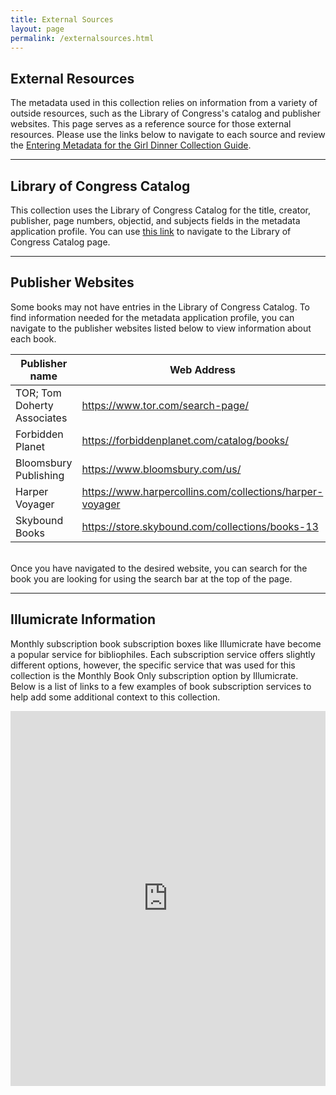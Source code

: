 ```yaml
---
title: External Sources
layout: page
permalink: /externalsources.html
---  
```


## External Resources  

The metadata used in this collection relies on information from a variety of outside resources, such as the Library of Congress's catalog and publisher websites. This page serves as a reference source for those external resources. Please use the links below to navigate to each source and review the [Entering Metadata for the Girl Dinner Collection Guide](https://docs.google.com/document/d/1DmbsjVqlAgDVZoumsQ3CbgYSKEmactEOl21RY-A-cTY/edit?usp=sharing). 

____  

## Library of Congress Catalog  

This collection uses the Library of Congress Catalog for the title, creator, publisher, page numbers, objectid, and subjects fields in the metadata application profile. You can use [this link](https://catalog.loc.gov/) to navigate to the Library of Congress Catalog page.   

____  

## Publisher Websites  

Some books may not have entries in the Library of Congress Catalog. To find information needed for the metadata application profile, you can navigate to the publisher websites listed below to view information about each book.  

| Publisher name  | Web Address  |
|---|---|
| TOR; Tom Doherty Associates  | https://www.tor.com/search-page/  |
| Forbidden Planet  | https://forbiddenplanet.com/catalog/books/  |
| Bloomsbury Publishing  | https://www.bloomsbury.com/us/  |
| Harper Voyager  | https://www.harpercollins.com/collections/harper-voyager  |
| Skybound Books  | https://store.skybound.com/collections/books-13  |  

<br>
Once you have navigated to the desired website, you can search for the book you are looking for using the search bar at the top of the page.  

____  

## Illumicrate Information  

Monthly subscription book subscription boxes like Illumicrate have become a popular service for bibliophiles. Each subscription service offers slightly different options, however, the specific service that was used for this collection is the Monthly Book Only subscription option by Illumicrate. Below is a list of links to a few examples of book subscription services to help add some additional context to this collection.  

<iframe referrerpolicy="no-referrer-when-downgrade" height="600px" width="100%" style="border:none;" src="https://view-awesome-table.com/-NjcjZVjDtDiBJYowlBj/view"></iframe>
